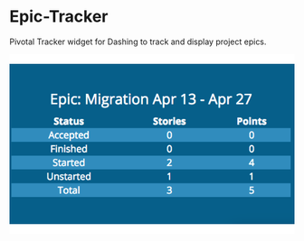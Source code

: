 # Epic-Tracker
Pivotal Tracker widget for Dashing to track and display project epics.

![](https://github.com/skeletalbassman/Epic-Tracker/blob/master/sample.png)
